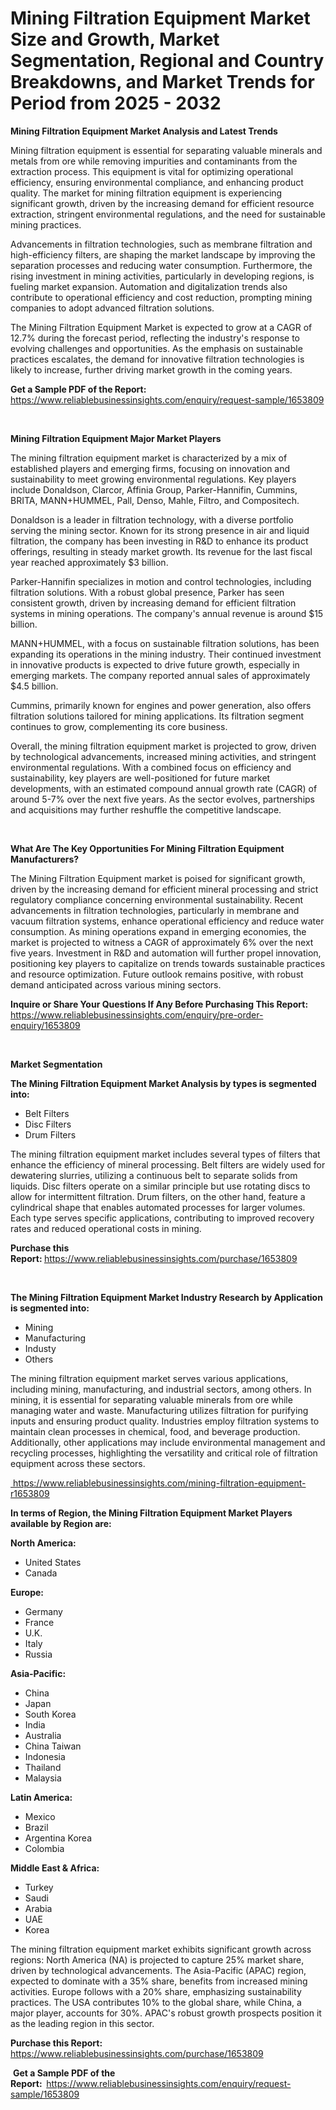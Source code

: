 <p><h1>Mining Filtration Equipment Market Size and Growth, Market Segmentation, Regional and Country Breakdowns, and Market Trends for Period from 2025 -  2032</h1></p><p><strong>Mining Filtration Equipment Market Analysis and Latest Trends</strong></p>
<p><p>Mining filtration equipment is essential for separating valuable minerals and metals from ore while removing impurities and contaminants from the extraction process. This equipment is vital for optimizing operational efficiency, ensuring environmental compliance, and enhancing product quality. The market for mining filtration equipment is experiencing significant growth, driven by the increasing demand for efficient resource extraction, stringent environmental regulations, and the need for sustainable mining practices.</p><p>Advancements in filtration technologies, such as membrane filtration and high-efficiency filters, are shaping the market landscape by improving the separation processes and reducing water consumption. Furthermore, the rising investment in mining activities, particularly in developing regions, is fueling market expansion. Automation and digitalization trends also contribute to operational efficiency and cost reduction, prompting mining companies to adopt advanced filtration solutions. </p><p>The Mining Filtration Equipment Market is expected to grow at a CAGR of 12.7% during the forecast period, reflecting the industry's response to evolving challenges and opportunities. As the emphasis on sustainable practices escalates, the demand for innovative filtration technologies is likely to increase, further driving market growth in the coming years.</p></p>
<p><strong>Get a Sample PDF of the Report:&nbsp;</strong> <a href="https://www.reliablebusinessinsights.com/enquiry/request-sample/1653809?utm_campaign=3172&utm_medium=2&utm_source=Github&utm_content=ia&utm_term=18042025&utm_id=mining-filtration-equipment">https://www.reliablebusinessinsights.com/enquiry/request-sample/1653809</a></p>
<p>&nbsp;</p>
<p><strong>Mining Filtration Equipment Major Market Players</strong></p>
<p><p>The mining filtration equipment market is characterized by a mix of established players and emerging firms, focusing on innovation and sustainability to meet growing environmental regulations. Key players include Donaldson, Clarcor, Affinia Group, Parker-Hannifin, Cummins, BRITA, MANN+HUMMEL, Pall, Denso, Mahle, Filtro, and Compositech.</p><p>Donaldson is a leader in filtration technology, with a diverse portfolio serving the mining sector. Known for its strong presence in air and liquid filtration, the company has been investing in R&D to enhance its product offerings, resulting in steady market growth. Its revenue for the last fiscal year reached approximately $3 billion.</p><p>Parker-Hannifin specializes in motion and control technologies, including filtration solutions. With a robust global presence, Parker has seen consistent growth, driven by increasing demand for efficient filtration systems in mining operations. The company's annual revenue is around $15 billion.</p><p>MANN+HUMMEL, with a focus on sustainable filtration solutions, has been expanding its operations in the mining industry. Their continued investment in innovative products is expected to drive future growth, especially in emerging markets. The company reported annual sales of approximately $4.5 billion.</p><p>Cummins, primarily known for engines and power generation, also offers filtration solutions tailored for mining applications. Its filtration segment continues to grow, complementing its core business.</p><p>Overall, the mining filtration equipment market is projected to grow, driven by technological advancements, increased mining activities, and stringent environmental regulations. With a combined focus on efficiency and sustainability, key players are well-positioned for future market developments, with an estimated compound annual growth rate (CAGR) of around 5-7% over the next five years. As the sector evolves, partnerships and acquisitions may further reshuffle the competitive landscape.</p></p>
<p>&nbsp;</p>
<p><strong>What Are The Key Opportunities For Mining Filtration Equipment Manufacturers?</strong></p>
<p><p>The Mining Filtration Equipment market is poised for significant growth, driven by the increasing demand for efficient mineral processing and strict regulatory compliance concerning environmental sustainability. Recent advancements in filtration technologies, particularly in membrane and vacuum filtration systems, enhance operational efficiency and reduce water consumption. As mining operations expand in emerging economies, the market is projected to witness a CAGR of approximately 6% over the next five years. Investment in R&D and automation will further propel innovation, positioning key players to capitalize on trends towards sustainable practices and resource optimization. Future outlook remains positive, with robust demand anticipated across various mining sectors.</p></p>
<p><strong>Inquire or Share Your Questions If Any Before Purchasing This Report:</strong> <a href="https://www.reliablebusinessinsights.com/enquiry/pre-order-enquiry/1653809?utm_campaign=3172&utm_medium=2&utm_source=Github&utm_content=ia&utm_term=18042025&utm_id=mining-filtration-equipment">https://www.reliablebusinessinsights.com/enquiry/pre-order-enquiry/1653809</a></p>
<p>&nbsp;</p>
<p><strong>Market Segmentation</strong></p>
<p><strong>The Mining Filtration Equipment Market Analysis by types is segmented into:</strong></p>
<p><ul><li>Belt Filters</li><li>Disc Filters</li><li>Drum Filters</li></ul></p>
<p><p>The mining filtration equipment market includes several types of filters that enhance the efficiency of mineral processing. Belt filters are widely used for dewatering slurries, utilizing a continuous belt to separate solids from liquids. Disc filters operate on a similar principle but use rotating discs to allow for intermittent filtration. Drum filters, on the other hand, feature a cylindrical shape that enables automated processes for larger volumes. Each type serves specific applications, contributing to improved recovery rates and reduced operational costs in mining.</p></p>
<p><strong>Purchase this Report:&nbsp;</strong><a href="https://www.reliablebusinessinsights.com/purchase/1653809?utm_campaign=3172&utm_medium=2&utm_source=Github&utm_content=ia&utm_term=18042025&utm_id=mining-filtration-equipment">https://www.reliablebusinessinsights.com/purchase/1653809</a></p>
<p>&nbsp;</p>
<p><strong>The Mining Filtration Equipment Market Industry Research by Application is segmented into:</strong></p>
<p><ul><li>Mining</li><li>Manufacturing</li><li>Industy</li><li>Others</li></ul></p>
<p><p>The mining filtration equipment market serves various applications, including mining, manufacturing, and industrial sectors, among others. In mining, it is essential for separating valuable minerals from ore while managing water and waste. Manufacturing utilizes filtration for purifying inputs and ensuring product quality. Industries employ filtration systems to maintain clean processes in chemical, food, and beverage production. Additionally, other applications may include environmental management and recycling processes, highlighting the versatility and critical role of filtration equipment across these sectors.</p></p>
<p><a href="https://www.reliablebusinessinsights.com/mining-filtration-equipment-r1653809?utm_campaign=3172&utm_medium=2&utm_source=Github&utm_content=ia&utm_term=18042025&utm_id=mining-filtration-equipment">&nbsp;https://www.reliablebusinessinsights.com/mining-filtration-equipment-r1653809</a></p>
<p><strong>In terms of Region, the Mining Filtration Equipment Market Players available by Region are:</strong></p>
<p>
    <p> <strong> North America: </strong>
        <ul>
            <li>United States</li>
            <li>Canada</li>
        </ul>
        </p> 
    <p> <strong> Europe: </strong>
        <ul>
            <li>Germany</li>
            <li>France</li>
            <li>U.K.</li>
            <li>Italy</li>
            <li>Russia</li>
        </ul>
        </p> 
    <p> <strong> Asia-Pacific: </strong>
        <ul>
            <li>China</li>
            <li>Japan</li>
            <li>South Korea</li>
            <li>India</li>
            <li>Australia</li>
            <li>China Taiwan</li>
            <li>Indonesia</li>
            <li>Thailand</li>
            <li>Malaysia</li>
        </ul>
        </p> 
    <p> <strong> Latin America: </strong>
        <ul>
            <li>Mexico</li>
            <li>Brazil</li>
            <li>Argentina Korea</li>
            <li>Colombia</li>
        </ul>
        </p> 
    <p> <strong> Middle East & Africa: </strong>
        <ul>
            <li>Turkey</li>
            <li>Saudi</li>
            <li>Arabia</li>
            <li>UAE</li>
            <li>Korea</li>
        </ul>
    </p>
    </p>
<p><p>The mining filtration equipment market exhibits significant growth across regions: North America (NA) is projected to capture 25% market share, driven by technological advancements. The Asia-Pacific (APAC) region, expected to dominate with a 35% share, benefits from increased mining activities. Europe follows with a 20% share, emphasizing sustainability practices. The USA contributes 10% to the global share, while China, a major player, accounts for 30%. APAC's robust growth prospects position it as the leading region in this sector.</p></p>
<p><strong>Purchase this Report: </strong><a href="https://www.reliablebusinessinsights.com/purchase/1653809?utm_campaign=3172&utm_medium=2&utm_source=Github&utm_content=ia&utm_term=18042025&utm_id=mining-filtration-equipment">https://www.reliablebusinessinsights.com/purchase/1653809</a></p>
<p>&nbsp;<strong>Get a Sample PDF of the Report:&nbsp;&nbsp;</strong><a href="https://www.reliablebusinessinsights.com/enquiry/request-sample/1653809?utm_campaign=3172&utm_medium=2&utm_source=Github&utm_content=ia&utm_term=18042025&utm_id=mining-filtration-equipment">https://www.reliablebusinessinsights.com/enquiry/request-sample/1653809</a></p>
<p><strong></strong></p>
<p><p></p><p></p><p></p></p>